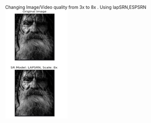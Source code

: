 Changing Image/Video quality from 3x to 8x . Using lapSRN,ESPSRN
<img src="sample.png" width="200" height="350" title="Detect image">
